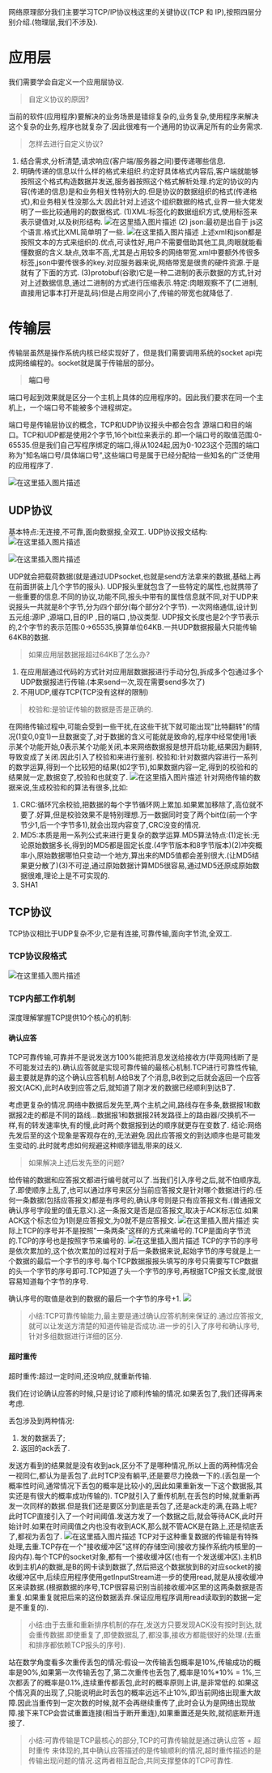 网络原理部分我们主要学习TCP/IP协议栈这里的关键协议(TCP 和 IP),按照四层分别介绍.(物理层,我们不涉及).

# 应用层

我们需要学会自定义一个应用层协议.

> 自定义协议的原因?

当前的软件(应用程序)要解决的业务场景是错综复杂的,业务复杂,使用程序来解决这个复杂的业务,程序也就复杂了.因此很难有一个通用的协议满足所有的业务需求.


 

> 怎样去进行自定义协议?

1. 结合需求,分析清楚,请求响应(客户端/服务器之间)要传递哪些信息.
2. 明确传递的信息以什么样的格式来组织.约定好具体格式内容后,客户端就能够按照这个格式构造数据并发送,服务器按照这个格式解析处理.约定的协议的内容(传递的信息)是和业务相关性特别大的.但是协议的数据组织的格式(传递格式),和业务相关性没那么大.因此针对上述这个组织数据的格式,业界一些大佬发明了一些比较通用的的数据格式.
(1)XML:标签化的数据组织方式,使用标签来表示键值对,以及树形结构.
![在这里插入图片描述](https://img-blog.csdnimg.cn/6bde7e8c844741f4b5ffab8d09c526ab.png)
(2) json:最初是出自于 js这个语言.格式比XML简单明了一些.
![在这里插入图片描述](https://img-blog.csdnimg.cn/1229838559fa4c9ea8889d68424eb479.png)
上述xml和json都是按照文本的方式来组织的.优点,可读性好,用户不需要借助其他工具,肉眼就能看懂数据的含义.缺点,效率不高,尤其是占用较多的网络带宽.xml中要额外传很多标签,json中要传很多的key.对应服务器来说,网络带宽是很贵的硬件资源.于是就有了下面的方式.
(3)protobuf(谷歌)它是一种二进制的表示数据的方式,针对对上述数据信息,通过二进制的方式进行压缩表示.特定:肉眼观察不了(二进制,直接用记事本打开是乱码)但是占用空间小了,传输的带宽也就降低了.



# 传输层


传输层虽然是操作系统内核已经实现好了，但是我们需要调用系统的socket api完成网络编程的。socket就是属于传输层的部分。

> **端口号**

端口号起到效果就是区分一个主机上具体的应用程序的。因此我们要求在同一个主机上，一个端口号不能被多个进程绑定。

端口号是传输层协议的概念，TCP和UDP协议报头中都会包含 源端口和目的端口。TCP和UDP都是使用2个字节,16个bit位来表示的.即一个端口号的取值范围:0-65535.但是我们自己写程序绑定的端口,得从1024起,因为0-1023这个范围的端口称为"知名端口号/具体端口号",这些端口号是属于已经分配给一些知名的广泛使用的应用程序了.

![在这里插入图片描述](https://img-blog.csdnimg.cn/fefe3ce9cfc347dd9a60ff19307f4b9a.png)

## UDP协议

基本特点:无连接,不可靠,面向数据报,全双工.
UDP协议报文结构:
![在这里插入图片描述](https://img-blog.csdnimg.cn/b0839ec5c8924bc5adebdb86941e346b.png)


![在这里插入图片描述](https://img-blog.csdnimg.cn/4dfcbfcc48e34022a4b905f8a19b2d9b.png)


UDP就会把载荷数据(就是通过UDPsocket,也就是send方法拿来的数据,基础上再在前面拼装上几个字节的报头).
UDP报头里就包含了一些特定的属性,也就携带了一些重要的信息.不同的协议,功能不同,报头中带有的属性信息就不同,对于UDP来说报头一共就是8个字节,分为四个部分(每个部分2个字节).
一次网络通信,设计到五元组:源IP ,源端口,目的IP ,目的端口 ,协议类型.
UDP报文长度也是2个字节表示的,2个字节的表示范围:0->65535,换算单位64KB.一共UDP数据报最大只能传输64KB的数据.

> 如果应用层数据报超过64KB了怎么办?

1. 在应用层通过代码的方式针对应用层数据报进行手动分包,拆成多个包通过多个UDP数据报进行传输.(本来send一次,现在需要send多次了)
2. 不用UDP,缓存TCP(TCP没有这样的限制)


> 校验和:是验证传输的数据是否是正确的.

在网络传输过程中,可能会受到一些干扰,在这些干扰下就可能出现"比特翻转"的情况(1变0,0变1)一旦数据变了,对于数据的含义可能就是致命的,程序中经常使用1表示某个功能开始,0表示某个功能关闭,本来网络数据报是想开启功能,结果因为翻转,导致变成了关闭.因此引入了校验和来进行鉴别.
校验和:针对数据内容进行一系列的数学运算,得到一个比较短的结果(如2字节),如果数据内容一定,得到的校验和的结果就一定,数据变了,校验和也就变了.
![在这里插入图片描述](https://img-blog.csdnimg.cn/12130042cea447729c050ef836a4962b.png)
针对网络传输的数据来说,生成校验和的算法有很多,比如:
1. CRC:循环冗余校验,把数据的每个字节循环网上累加.如果累加移除了,高位就不要了.好算,但是校验效果不是特别理想.万一数据同时变了两个bit位(前一个字节少1,后一个字节多1),就会出现内容变了,CRC没变的情况.
2. MD5:本质是用一系列公式来进行更复杂的数学运算.MD5算法特点:(1)定长:无论原始数据多长,得到的MD5都是固定长度.(4字节版本和8字节版本)(2)冲突概率小,原始数据哪怕只变动一个地方,算出来的MD5值都会差别很大.(让MD5结果更分散了)(3)不可逆,通过原始数据计算MD5很容易,通过MD5还原成原始数据很难,理论上是不可实现的.
3. SHA1



## TCP协议

TCP协议相比于UDP复杂不少,它是有连接,可靠传输,面向字节流,全双工.


### TCP协议段格式

![在这里插入图片描述](https://img-blog.csdnimg.cn/7f434dc892d4442d919a10fafb682158.png)
### TCP内部工作机制


深度理解掌握TCP提供10个核心的机制:

#### 确认应答


TCP可靠传输,可靠并不是说发送方100%能把消息发送给接收方(毕竟网线断了是不可能发过去的).确认应答就是实现可靠传输的最核心机制.TCP进行可靠性传输,最主要就是靠的这个确认应答机制.A给B发了个消息,B收到之后就会返回一个应答报文(ACK),此时A收到应答之后,就知道了刚才发的数据已经顺利到达B了.

考虑更复杂的情况.网络中数据后发先至,两个主机之间,路线存在多条,数据报1和数据报2走的都是不同的路线...数据报1和数据报2转发路径上的路由器/交换机不一样,有的转发速率快,有的慢,此时两个数据报到达的顺序就更存在变数了.
结论:网络先发后至的这个现象是客观存在的,无法避免.因此应答报文的到达顺序也是可能发生变动的.此时就考虑如何规避这种顺序错乱带来的歧义.

> 如果解决上述后发先至的问题?

给传输的数据和应答报文都进行编号就可以了.当我们引入序号之后,就不怕顺序乱了.即使顺序上乱了,也可以通过序号来区分当前应答报文是针对哪个数据进行的.任何一条数据(包括应答报文)都是有序号的,确认序号则是只有应答报文有.(普通报文确认序号字段里的值无意义).这一条报文是否是应答报文,取决于ACK标志位.如果ACK这个标志位为1则是应答报文,为0就不是应答报文.
![在这里插入图片描述](https://img-blog.csdnimg.cn/f2294dbdca244deeb417a06c1b726aba.png)
实际上TCP的序号并不是按照"一条两条"这样的方式来编号的.TCP是面向字节流的.TCP的序号也是按照字节来编号的.
![在这里插入图片描述](https://img-blog.csdnimg.cn/7a49a6c48314433d8d74b33fd4135f47.png)
TCP的字节的序号是依次累加的,这个依次累加的过程对于后一条数据来说,起始字节的序号就是上一个数据的最后一个字节的序号.每个TCP数据报报头填写的序号只需要写TCP数据的头一个字节的序号即可.TCP知道了头一个字节的序号,再根据TCP报文长度,就很容易知道每个字节的序号.

确认序号的取值是收到的数据的最后一个字节的序号+1.
![](https://img-blog.csdnimg.cn/643fb80f2f744c729aed67c329dd46eb.png)

> 小结:TCP可靠传输能力,最主要是通过确认应答机制来保证的.通过应答报文,就可以让发送方清楚的知道传输是否成功.进一步的引入了序号和确认序号,针对多组数据进行详细的区分.


#### 超时重传

超时重传:超过一定时间,还没响应,就重新传输.

我们在讨论确认应答的时候,只是讨论了顺利传输的情况.如果丢包了,我们还得再来考虑.

丢包涉及到两种情况:
1. 发的数据丢了;
2. 返回的ack丢了.

发送方看到的结果就是没有收到ack,区分不了是哪种情况,所以上面的两种情况会一视同仁,都认为是丢包了.此时TCP没有躺平,还是要尽力挽救一下的.(丢包是一个概率性时间,通常情况下丢包的概率是比较小的,因此如果重新发一下这个数据报,其实还是有很大的概率成功传输的).
TCP就引入了重传机制,在丢包的时候,就重新再发一次同样的数据.但是我们还是要区分到底是丢包了,还是ack走的满,在路上呢?此时TCP直接引入了一个时间阈值.发送方发了一个数据之后,就会等待ACK,此时开始计时.如果在时间阈值之内也没有收到ACK,那么就不管ACK是在路上,还是彻底丢了,都视为丢包了.
![在这里插入图片描述](https://img-blog.csdnimg.cn/064a0ff316cf42d1bad0208225efa268.png)
TCP对于这种重复数据的传输是有特殊处理,去重.TCP存在一个"接收缓冲区"这样的存储空间(接收方操作系统内核里的一段内存).每个TCP的socket对象,都有一个接收缓冲区(也有一个发送缓冲区).主机B收到主机A的数据,是B的网卡读到数据了,然后把这个数据放到B的对应socket的接收缓冲区中,后续应用程序使用getInputStream进一步的使用read,就是从接收缓冲区来读数据.(根据数据的序号,TCP很容易识别当前接收缓冲区里的这两条数据是否重复.如果重复就把后来的这份数据丢弃.保证应用程序调用read读取到的数据一定是不重复的).

> 小结:由于去重和重新排序机制的存在,发送方只要发现ACK没有按时到达,就会重传数据.即使重复了,即使数据乱了,都没事,接收方都能很好的处理.(去重和排序都依赖TCP报头的序号).


站在数学角度看多次重传丢包的情况:假设一次传输丢包概率是10%,传输成功的概率是90%,如果第一次传输丢包了,第二次重传也丢包了,概率是10%*10% = 1%,三次都丢了的概率是0.1%,连续重传都丢包,此时的概率原则上讲,是非常低的.如果这个情况真的出现了,只能说明此时丢包的概率远远不止10%,即当前网络出现重大故障.因此当重传到一定次数的时候,就不会再继续重传了,此时会认为是网络出现故障.接下来TCP会尝试重置连接(相当于断开重连),如果重置还是失败,就彻底断开连接了.

> 小结:可靠传输是TCP最核心的部分,TCP的可靠传输就是通过确认应答 + 超时重传 来体现的,其中确认应答描述的是传输顺利的情况,超时重传描述的是传输出现问题的情况.这两者相互配合,共同支撑整体的TCP可靠性.




